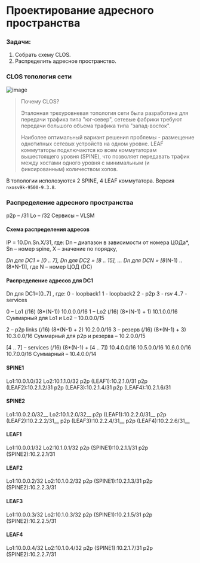 # Проектирование адресного пространства

### Задачи:
1. Собрать схему CLOS.
2. Распределить адресное пространство.

### CLOS топология сети

![image](https://github.com/user-attachments/assets/527fdec8-41f8-44a2-b93a-4a6c6481522d)


> Почему CLOS?
> 
> Эталонная трехуровневая топология сети была разработана для передачи трафика типа "юг-север", cетевые фабрики требуют передачи большого объема трафика типа "запад-восток". 
> 
> Наиболее оптимальный вариант решения проблемы - размещение однотипных сетевых устройств на одном уровне. LEAF коммутаторы подключаются ко всем коммутаторам вышестоящего уровня (SPINE), что позволяет передавать трафик между хостами одного уровня с минимальным (и фиксированным) количеством хопов.

В  топологии исполозуются 2 SPINE, 4 LEAF коммутатора. Версия `nxosv9k-9500-9.3.8`.

### Распределение адресного пространства

p2p – /31
Lo – /32
Сервисы – VLSM

#### Схема распределения адресов
IP = 10.Dn.Sn.X/31, где:
Dn – диапазон в зависимости от номера ЦОДа*,
Sn – номер spine,
X – значение по порядку,

*Dn для DC1 = [0 .. 7],
Dn для DC2 = [8 .. 15],
…
Dn для DCN = [8*(N-1) .. (8*N-1)], где
N – номер ЦОД (DC)

#### Распределение адресов для DC1

Dn для DC1=[0..7] , где:
0 - loopback1
1 - loopback2
2 - p2p
3 - rsv
4..7 - services

0 – Lo1 (/16) (8*(N-1))
10.0.0.0/16
1 – Lo2 (/16) (8*(N-1) + 1)
10.1.0.0/16
Суммарный для Lo1 и Lo2 – 10.0.0.0/15

2 – p2p links (/16) (8*(N-1) + 2)
10.2.0.0/16
3 – резерв (/16) (8*(N-1) + 3)
10.3.0.0/16
Суммарный для p2p и резерва – 10.2.0.0/15

[4 .. 7] – services (/16) (8*(N-1) + [4 .. 7])
10.4.0.0/16
10.5.0.0/16
10.6.0.0/16
10.7.0.0/16
Суммарный – 10.4.0.0/14

#### SPINE1
Lo1:10.0.1.0/32
Lo2:10.1.1.0/32
p2p (LEAF1):10.2.1.0/31
p2p (LEAF2):10.2.1.2/31
p2p (LEAF3):10.2.1.4/31
p2p (LEAF4):10.2.1.6/31

#### SPINE2
Lo1:10.0.2.0/32__
Lo2:10.1.2.0/32__
p2p (LEAF1):10.2.2.0/31__
p2p (LEAF2):10.2.2.2/31__
p2p (LEAF3):10.2.2.4/31__
p2p (LEAF4):10.2.2.6/31__

#### LEAF1
Lo1:10.0.0.1/32
Lo2:10.1.0.1/32
p2p (SPINE1):10.2.1.1/31
p2p (SPINE2):10.2.2.1/31

#### LEAF2
Lo1:10.0.0.2/32
Lo2:10.1.0.2/32
p2p (SPINE1):10.2.1.3/31
p2p (SPINE2):10.2.2.3/31

#### LEAF3
Lo1:10.0.0.3/32
Lo2:10.1.0.3/32
p2p (SPINE1):10.2.1.5/31
p2p (SPINE2):10.2.2.5/31

#### LEAF4
Lo1:10.0.0.4/32
Lo2:10.1.0.4/32
p2p (SPINE1):10.2.1.7/31
p2p (SPINE2):10.2.2.7/31
